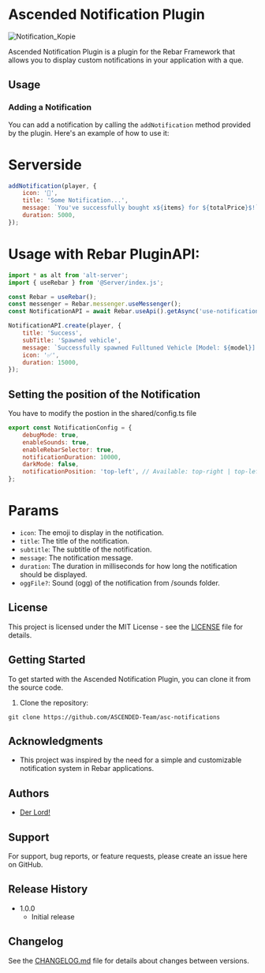 # Ascended Notification Plugin

![Notification_Kopie](https://github.com/Booster1212/rebar-notifications/assets/82890183/6e9aaa18-903f-4c27-bee1-50109a4809b1)

Ascended Notification Plugin is a plugin for the Rebar Framework that allows you to display custom notifications in your application with a que.

## Usage

### Adding a Notification

You can add a notification by calling the `addNotification` method provided by the plugin. Here's an example of how to use it:

# Serverside

```javascript
addNotification(player, {
    icon: '🤑',
    title: 'Some Notification...',
    message: `You've successfully bought x${items} for ${totalPrice}$!`,
    duration: 5000,
});
```

# Usage with Rebar PluginAPI:

```javascript
import * as alt from 'alt-server';
import { useRebar } from '@Server/index.js';

const Rebar = useRebar();
const messenger = Rebar.messenger.useMessenger();
const NotificationAPI = await Rebar.useApi().getAsync('use-notification-api');

NotificationAPI.create(player, {
    title: 'Success',
    subTitle: 'Spawned vehicle',
    message: `Successfully spawned Fulltuned Vehicle [Model: ${model}] at your current position.`,
    icon: '✅',
    duration: 15000,
});
```

## Setting the position of the Notification
You have to modify the postion in the shared/config.ts file

```javascript
export const NotificationConfig = {
    debugMode: true,
    enableSounds: true,
    enableRebarSelector: true,
    notificationDuration: 10000,
    darkMode: false,
    notificationPosition: 'top-left', // Available: top-right | top-left | bottom-right | bottom-left
};
```

# Params

-   `icon`: The emoji to display in the notification.
-   `title`: The title of the notification.
-   `subtitle`: The subtitle of the notification.
-   `message`: The notification message.
-   `duration`: The duration in milliseconds for how long the notification should be displayed.
-   `oggFile?`: Sound (ogg) of the notification from /sounds folder.

## License

This project is licensed under the MIT License - see the [LICENSE](LICENSE) file for details.

## Getting Started

To get started with the Ascended Notification Plugin, you can clone it from the source code.

1. Clone the repository:

```shell
git clone https://github.com/ASCENDED-Team/asc-notifications
```

## Acknowledgments

-   This project was inspired by the need for a simple and customizable notification system in Rebar applications.

## Authors

-   [Der Lord!](https://github.com/Booster1212)

## Support

For support, bug reports, or feature requests, please create an issue here on GitHub.

## Release History

-   1.0.0
    -   Initial release

## Changelog

See the [CHANGELOG.md](CHANGELOG.md) file for details about changes between versions.
